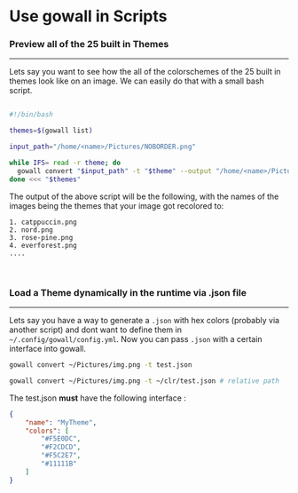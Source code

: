 # Use gowall in Scripts

### Preview all of the 25 built in Themes
----

Lets say you want to see how the all of the colorschemes of the 25 built in themes look like on an image.
We can easily do that with a small bash script.

```bash

#!/bin/bash

themes=$(gowall list)

input_path="/home/<name>/Pictures/NOBORDER.png"

while IFS= read -r theme; do
  gowall convert "$input_path" -t "$theme" --output "/home/<name>/Pictures/gowall/Themetest/$theme"
done <<< "$themes"
```

The output of the above script will be the following, with the names of the images being the themes that your image got recolored to: 

```
1. catppuccin.png
2. nord.png
3. rose-pine.png 
4. everforest.png
....

```

<br />


### Load a Theme dynamically in the runtime via .json file
----

Lets say you have a way to generate a `.json` with hex colors (probably via another script) and dont want to define them in `~/.config/gowall/config.yml`. Now you can pass `.json` with a certain interface into gowall.

```bash
gowall convert ~/Pictures/img.png -t test.json

gowall convert ~/Pictures/img.png -t ~/clr/test.json # relative path
```

The test.json **must** have the following interface : 

```json
{
    "name": "MyTheme",
    "colors": [
        "#F5E0DC",
        "#F2CDCD",
        "#F5C2E7",
        "#11111B"
    ]
}
```

